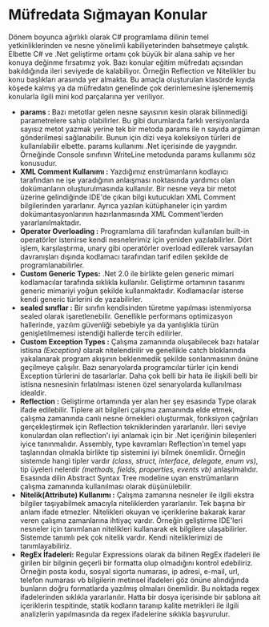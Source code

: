 # Müfredata Sığmayan Konular

Dönem boyunca ağırlıklı olarak C# programlama dilinin temel yetkinliklerinden ve nesne yönelimli kabiliyeterinden bahsetmeye çalıştık. Elbette C# ve .Net geliştirme ortamı çok büyük bir alana sahip ve her konuya değinme fırsatımız yok. Bazı konular eğitim müfredatı açısından bakıldığında ileri seviyede de kalabiliyor. Örneğin Reflection ve Nitelikler bu konu başlıkları arasında yer almakta. Bu amaçla oluşturulan klasörde kıyıda köşede kalmış ya da müfredatın genelinde çok derinlemesine işlenememiş konularla ilgili mini kod parçalarına yer veriliyor.

- **params :** Bazı metotlar gelen nesne sayısının kesin olarak bilinmediği parametrelere sahip olabilirler. Bu gibi durumlarda farklı versiyonlarda sayısız metot yazmak yerine tek bir metoda params ile n sayıda argüman gönderilmesi sağlanabilir. Bunun için dizi veya koleksiyon türleri de kullanılabilir elbette. params kullanımı .Net içerisinde de yaygındır. Örneğinde Console sınıfının WriteLine metodunda params kullanımı söz konusudur.
- **XML Comment Kullanımı :** Yazdığımız enstrümanların kodlayıcı tarafından ne işe yaradığının anlaışması noktasında yardımcı olan dokümanların oluşturulmasında kullanılır. Bir nesne veya bir metot üzerine gelindiğinde IDE'de çıkan bilgi kutucukları XML Comment bilgilerinden yararlanır. Ayrıca yazılan kütüphaneler için yardım dokümantasyonlarının hazırlanmasında XML Comment'lerden yararlanılmaktadır. 
- **Operator Overloading :** Programlama dili tarafından kullanılan built-in operatörler istenirse kendi nesnelerimiz için yeniden yazılabilirler. Dört işlem, karşılaştırma, unary gibi operatörler overload edilerek varsayılan davranışları dışında kodlamacı tarafından tarif edilen şekilde de programlanabilirler. 
- **Custom Generic Types:** .Net 2.0 ile birlikte gelen generic mimari kodlamacılar tarafında sıklıkla kullanılır. Geliştirme ortamının tasarımı generic mimariyi yoğun şekilde kullanmaktadır. Kodlamacılar isterse kendi generic türlerini de yazabilirler.
- **sealed sınıflar :** Bir sınıfın kendisinden türetme yapılması istenmiyorsa sealed olarak işaretlenebilir. Genellikle performans optimizasyon hallerinde, yazılım güvenliği sebebiyle ya da yanlışlıkla türün genişletilmemesi istendiği hallerde tercih edilirler. 
- **Custom Exception Types :** Çalışma zamanında oluşabilecek bazı hatalar istisna _(Exception)_ olarak nitelendirilir ve genellikle catch bloklarında yakalanarak program akışının beklenmedik şekilde sonlanmasının önüne geçilmeye çalışılır. Bazı senaryolarda programcılar türler için kendi Exception türlerini de tasarlarlar. Daha çok belli bir hata ile ilişkili belli bir istisna nesnesinin fırlatılması istenen özel senaryolarda kullanılması idealdir.
- **Reflection :** Geliştirme ortamında yer alan her şey esasında Type olarak ifade edilebilir. Tiplere ait bilgileri çalışma zamanında elde etmek, çalışma zamanında canlı nesne örnekleri oluşturmak, fonksiyon çağrıları gerçekleştirmek için Reflection tekniklerinden yararlanılır. İleri seviye konulardan olan reflection'ı iyi anlamak için bir .Net içeriğinin bileşenleri iyice tanınmalıdır. Assembly, type kavramları Reflection'ın temel yapı taşlarından olmakla birlikte tip sistemini iyi bilmek önemlidir. Örneğin sistemde hangi tipler vardır _(class, struct, interface, delegate, enum vs)_, tip üyeleri nelerdir _(methods, fields, properties, events vb)_ anlaşılmalıdır. Esasında dilin Abstract Syntax Tree modeline uyan enstrümanların çalışma zamanında kullanılması olarak düşünülebilir.
- **Nitelik(Attribute) Kullanımı :** Çalışma zamanına nesneler ile ilgili ekstra bilgiler taşıyabilmek amacıyla niteliklerden yararlanılır. Tek başına bir anlam ifade etmezler. Nitelikleri okuyan ve içeriklerine bakarak karar veren çalışma zamanlarına ihtiyaç vardır. Örneğin geliştirme IDE'leri nesneler için tanımlanan nitelikleri kullanarak ek bilgilere ulaşabilirler. Sistemde tanımlı pek çok nitelik vardır. Kendi niteliklerimizi de tanımlayabiliriz.
- **RegEx İfadeleri:** Regular Expressions olarak da bilinen RegEx ifadeleri ile girilen bir bilginin geçerli bir formatta olup olmadığını kontrol edebiliriz. Örneğin posta kodu, sosyal sigorta numarası, ip adresi, e-mail, url, telefon numarası vb bilgilerin metinsel ifadeleri göz önüne alındığında bunların doğru formatlarda yazılmış olmaları önemlidir. Bu noktada regex ifadelerinden sıklıkla yararlanılır. Hatta bir dosya içerisinde bir şablona ait içeriklerin tespitinde, statik kodların taranıp kalite metrikleri ile ilgili analizlerin yapılmasında da regex ifadelerine sıklıkla başvurulur.